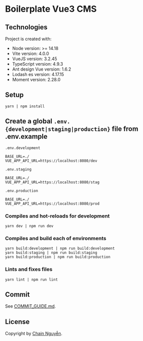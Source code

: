 # Boilerplate Vue3 CMS

## Technologies
Project is created with:
* Node version: >= 14.18
* Vite version: 4.0.0
* VueJS version: 3.2.45
* TypeScript version: 4.9.3
* Ant design Vue version: 1.6.2
* Lodash es version: 4.17.15
* Moment version: 2.28.0

## Setup
```
yarn | npm install
```

## Create a global <code>.env.{development|staging|production}</code> file from .env.example
<code>.env.development</code>
```
BASE_URL=./
VUE_APP_API_URL=https://localhost:8080/dev
```

<code>.env.staging</code>
```
BASE_URL=./
VUE_APP_API_URL=https://localhost:8080/stag
```

<code>.env.production</code>
```
BASE_URL=./
VUE_APP_API_URL=https://localhost:8080/prod
```

### Compiles and hot-reloads for development
```
yarn dev | npm run dev
```

### Compiles and build each of environments
```
yarn build:development | npm run build:development
yarn build:staging | npm run build:staging
yarn build:production | npm run build:production
```

### Lints and fixes files
```
yarn lint | npm run lint
```

## Commit

See [COMMIT_GUIDE.md](COMMIT_GUIDE.md).

## License
Copyright by [Chain Nguyễn](https://chainnguyen.github.io/chain-curriculum-vitae/).

